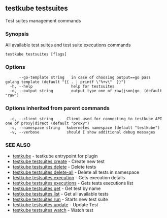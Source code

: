 ## testkube testsuites

Test suites management commands

### Synopsis

All available test suites and test suite executions commands

```
testkube testsuites [flags]
```

### Options

```
      --go-template string   in case of choosing output==go pass golang template (default "{{ . | printf \"%+v\"  }}")
  -h, --help                 help for testsuites
  -o, --output string        output type one of raw|json|go  (default "raw")
```

### Options inherited from parent commands

```
  -c, --client string      Client used for connecting to testkube API one of proxy|direct (default "proxy")
  -s, --namespace string   kubernetes namespace (default "testkube")
  -v, --verbose            should I show additional debug messages
```

### SEE ALSO

* [testkube](testkube.md)	 - testkube entrypoint for plugin
* [testkube testsuites create](testkube_testsuites_create.md)	 - Create new test
* [testkube testsuites delete](testkube_testsuites_delete.md)	 - Delete tests
* [testkube testsuites delete-all](testkube_testsuites_delete-all.md)	 - Delete all tests in namespace
* [testkube testsuites execution](testkube_testsuites_execution.md)	 - Gets execution details
* [testkube testsuites executions](testkube_testsuites_executions.md)	 - Gets tests executions list
* [testkube testsuites get](testkube_testsuites_get.md)	 - Get test by name
* [testkube testsuites list](testkube_testsuites_list.md)	 - Get all available tests
* [testkube testsuites run](testkube_testsuites_run.md)	 - Starts new test suite
* [testkube testsuites update](testkube_testsuites_update.md)	 - Update Test
* [testkube testsuites watch](testkube_testsuites_watch.md)	 - Watch test

